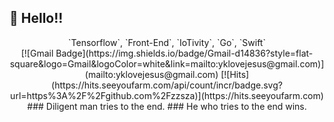 ## 👋 Hello!!<br />
<div align=center>
`Tensorflow`, `Front-End`, `IoTivity`, `Go`, `Swift`
<br />
[![Gmail Badge](https://img.shields.io/badge/Gmail-d14836?style=flat-square&logo=Gmail&logoColor=white&link=mailto:yklovejesus@gmail.com)](mailto:yklovejesus@gmail.com)
[![Hits](https://hits.seeyoufarm.com/api/count/incr/badge.svg?url=https%3A%2F%2Fgithub.com%2Fzzsza)](https://hits.seeyoufarm.com)
<br />
### Diligent man tries to the end.
### He who tries to the end wins.
<br />
</div>
